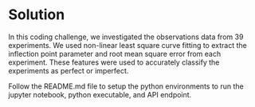 # Solution

In this coding challenge, we investigated the observations data from 39 experiments. We used non-linear least square curve fitting to extract the inflection point parameter and root mean square error from each experiment. These features were used to accurately classify the experiments as perfect or imperfect.

Follow the README.md file to setup the python environments to run the jupyter notebook, python executable, and API endpoint.